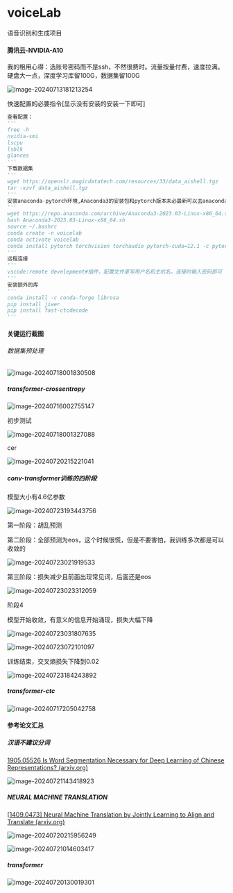 # voiceLab
语音识别和生成项目



#### 腾讯云-NVIDIA-A10

我的租用心得：选账号密码而不是ssh，不然很费时。流量按量付费，速度拉满。硬盘大一点，深度学习库留100G，数据集留100G

![image-20240713181213254](./assets/image-20240713181213254.png)

快速配置的必要指令[显示没有安装的安装一下即可]

```python
查看配置：
'''
free -h
nvidia-smi
lscpu
lsblk
glances
'''
下载数据集
'''
wget https://openslr.magicdatatech.com/resources/33/data_aishell.tgz
tar -xzvf data_aishell.tgz
'''
安装anaconda-pytorch环境,Anaconda3的安装包和pytorch版本未必最新可以去anaconda和pytorch官网查找最新版
'''
wget https://repo.anaconda.com/archive/Anaconda3-2023.03-Linux-x86_64.sh
bash Anaconda3-2023.03-Linux-x86_64.sh
source ~/.bashrc
conda create -n voicelab
conda activate voicelab
conda install pytorch torchvision torchaudio pytorch-cuda=12.1 -c pytorch -c nvidia
'''
远程连接
'''
vscode:remote develepment#插件，配置文件里写用户名和主机名，连接时输入密码即可
'''
安装额外的库
'''
conda install -c conda-forge librosa
pip install jiwer
pip install fast-ctcdecode
'''

```

#### 关键运行截图

###### 数据集预处理

![image-20240718001830508](./assets/image-20240718001830508-1721483330303-5.png)

##### transformer-crossentropy

![image-20240716002755147](./assets/image-20240716002755147-1721483271143-3.png)

初步测试

![image-20240718001327088](./assets/image-20240718001327088-1721483198682-1.png)

cer

![image-20240720215221041](./assets/image-20240720215221041.png)

##### conv-transformer训练的四阶段

模型大小有4.6亿参数

![image-20240723193443756](./assets/image-20240723193443756.png)

第一阶段：胡乱预测

第二阶段：全部预测为eos，这个时候很慌，但是不要害怕，我训练多次都是可以收敛的

![image-20240723021919533](./assets/image-20240723021919533.png)

第三阶段：损失减少且前面出现常见词，后面还是eos

![image-20240723023312059](./assets/image-20240723023312059.png)

阶段4

模型开始收敛，有意义的信息开始涌现，损失大幅下降

![image-20240723031807635](./assets/image-20240723031807635.png)

![image-20240723072101097](./assets/image-20240723072101097.png)

训练结束，交叉熵损失下降到0.02

![image-20240723184243892](./assets/image-20240723184243892.png)

##### transformer-ctc

![image-20240717205042758](./assets/image-20240717211810551.png)







#### 参考论文汇总

##### 汉语不建议分词

[1905.05526 Is Word Segmentation Necessary for Deep Learning of Chinese Representations? (arxiv.org)](https://ar5iv.labs.arxiv.org/html/1905.05526)

![image-20240721143418923](./assets/image-20240721143418923.png)

##### NEURAL MACHINE TRANSLATION

[[1409.0473\] Neural Machine Translation by Jointly Learning to Align and Translate (arxiv.org)](https://ar5iv.labs.arxiv.org/html/1409.0473)

![image-20240720215956249](./assets/image-20240720215956249.png)

![image-20240721014603417](./../../ppt/assets/image-20240721014603417.png)

##### transformer

![image-20240720130019301](./assets/image-20240720130019301.png)
